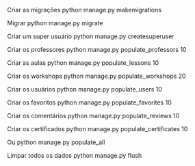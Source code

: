 Criar as migrações
python manage.py makemigrations

Migrar
python manage.py migrate

Criar um super usuário
python manage.py createsuperuser

Criar os professores
python manage.py populate_professors 10

Criar as aulas
python manage.py populate_lessons 10

Criar os workshops
python manage.py populate_workshops 20

Criar os usuários
python manage.py populate_users 10

Criar os favoritos
python manage.py populate_favorites 10

Criar os comentários
python manage.py populate_reviews 10

Criar os certificados
python manage.py populate_certificates 10

Ou
python manage.py populate_all

Limpar todos os dados
python manage.py flush